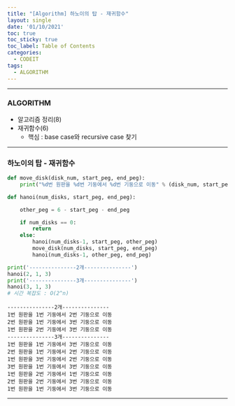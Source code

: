 ```yaml
---
title: "[Algorithm] 하노이의 탑 - 재귀함수"
layout: single
date: '01/10/2021'
toc: true
toc_sticky: true
toc_label: Table of Contents
categories:
  - CODEIT
tags:
  - ALGORITHM
---
```



---
### ALGORITHM
* 알고리즘 정리(8)
* 재귀함수(6)
  * 핵심 : base case와 recursive case 찾기

---

### 하노이의 탑 - 재귀함수


```python
def move_disk(disk_num, start_peg, end_peg):
    print("%d번 원판을 %d번 기둥에서 %d번 기둥으로 이동" % (disk_num, start_peg, end_peg))

def hanoi(num_disks, start_peg, end_peg):

    other_peg = 6 - start_peg - end_peg

    if num_disks == 0:
        return
    else:
        hanoi(num_disks-1, start_peg, other_peg)
        move_disk(num_disks, start_peg, end_peg)
        hanoi(num_disks-1, other_peg, end_peg)

print('---------------2개---------------')
hanoi(2, 1, 3)
print('---------------3개---------------')
hanoi(3, 1, 3)
# 시간 복잡도 : O(2^n)
```

    ---------------2개---------------
    1번 원판을 1번 기둥에서 2번 기둥으로 이동
    2번 원판을 1번 기둥에서 3번 기둥으로 이동
    1번 원판을 2번 기둥에서 3번 기둥으로 이동
    ---------------3개---------------
    1번 원판을 1번 기둥에서 3번 기둥으로 이동
    2번 원판을 1번 기둥에서 2번 기둥으로 이동
    1번 원판을 3번 기둥에서 2번 기둥으로 이동
    3번 원판을 1번 기둥에서 3번 기둥으로 이동
    1번 원판을 2번 기둥에서 1번 기둥으로 이동
    2번 원판을 2번 기둥에서 3번 기둥으로 이동
    1번 원판을 1번 기둥에서 3번 기둥으로 이동

---
